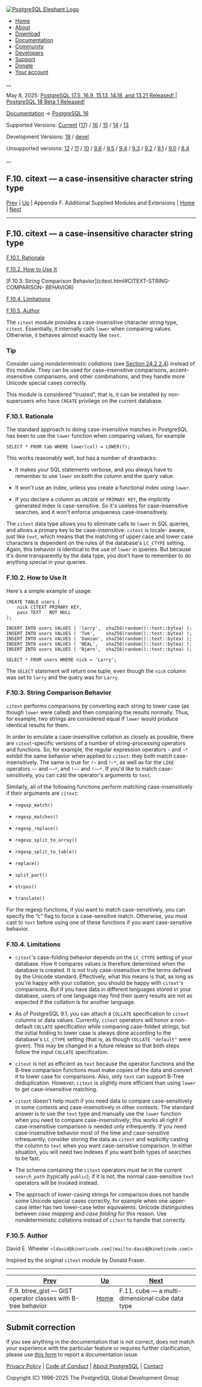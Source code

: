 [ ![PostgreSQL Elephant Logo](/media/img/about/press/elephant.png) ](/)

  * [Home](/ "Home")
  * [About](/about/ "About")
  * [Download](/download/ "Download")
  * [Documentation](/docs/ "Documentation")
  * [Community](/community/ "Community")
  * [Developers](/developer/ "Developers")
  * [Support](/support/ "Support")
  * [Donate](/about/donate/ "Donate")
  * [Your account](/account/ "Your account")

__

May 8, 2025: [ PostgreSQL 17.5, 16.9, 15.13, 14.18, and 13.21 Released! ](/about/news/postgresql-175-169-1513-1418-and-1321-released-3072/) | [ PostgreSQL 18 Beta 1 Released! ](/about/news/postgresql-18-beta-1-released-3070/)

[Documentation](/docs/ "Documentation") -> [PostgreSQL
16](/docs/16/index.html)

Supported Versions: [Current](/docs/current/citext.html "PostgreSQL 17 -
F.10. citext — a case-insensitive character string type")
([17](/docs/17/citext.html "PostgreSQL 17 - F.10. citext — a case-insensitive
character string type")) / [16](/docs/16/citext.html "PostgreSQL 16 -
F.10. citext — a case-insensitive character string type") /
[15](/docs/15/citext.html "PostgreSQL 15 - F.10. citext — a case-insensitive
character string type") / [14](/docs/14/citext.html "PostgreSQL 14 -
F.10. citext — a case-insensitive character string type") /
[13](/docs/13/citext.html "PostgreSQL 13 - F.10. citext — a case-insensitive
character string type")

Development Versions: [18](/docs/18/citext.html "PostgreSQL 18 - F.10. citext
— a case-insensitive character string type") / [devel](/docs/devel/citext.html
"PostgreSQL devel - F.10. citext — a case-insensitive character string type")

Unsupported versions: [12](/docs/12/citext.html "PostgreSQL 12 - F.10. citext
— a case-insensitive character string type") / [11](/docs/11/citext.html
"PostgreSQL 11 - F.10. citext — a case-insensitive character string type") /
[10](/docs/10/citext.html "PostgreSQL 10 - F.10. citext — a case-insensitive
character string type") / [9.6](/docs/9.6/citext.html "PostgreSQL 9.6 -
F.10. citext — a case-insensitive character string type") /
[9.5](/docs/9.5/citext.html "PostgreSQL 9.5 - F.10. citext — a case-
insensitive character string type") / [9.4](/docs/9.4/citext.html "PostgreSQL
9.4 - F.10. citext — a case-insensitive character string type") /
[9.3](/docs/9.3/citext.html "PostgreSQL 9.3 - F.10. citext — a case-
insensitive character string type") / [9.2](/docs/9.2/citext.html "PostgreSQL
9.2 - F.10. citext — a case-insensitive character string type") /
[9.1](/docs/9.1/citext.html "PostgreSQL 9.1 - F.10. citext — a case-
insensitive character string type") / [9.0](/docs/9.0/citext.html "PostgreSQL
9.0 - F.10. citext — a case-insensitive character string type") /
[8.4](/docs/8.4/citext.html "PostgreSQL 8.4 - F.10. citext — a case-
insensitive character string type")

__

F.10. citext — a case-insensitive character string type  
---  
[Prev](btree-gist.html "F.9. btree_gist — GiST operator classes with B-tree behavior")  | [Up](contrib.html "Appendix F. Additional Supplied Modules and Extensions") | Appendix F. Additional Supplied Modules and Extensions | [Home](index.html "PostgreSQL 16.9 Documentation") |  [Next](cube.html "F.11. cube — a multi-dimensional cube data type")  
  
* * *

## F.10. citext — a case-insensitive character string type #

[F.10.1. Rationale](citext.html#CITEXT-RATIONALE)

[F.10.2. How to Use It](citext.html#CITEXT-HOW-TO-USE-IT)

[F.10.3. String Comparison Behavior](citext.html#CITEXT-STRING-COMPARISON-
BEHAVIOR)

[F.10.4. Limitations](citext.html#CITEXT-LIMITATIONS)

[F.10.5. Author](citext.html#CITEXT-AUTHOR)

The `citext` module provides a case-insensitive character string type,
`citext`. Essentially, it internally calls `lower` when comparing values.
Otherwise, it behaves almost exactly like `text`.

### Tip

Consider using _nondeterministic collations_ (see [Section
24.2.2.4](collation.html#COLLATION-NONDETERMINISTIC
"24.2.2.4. Nondeterministic Collations")) instead of this module. They can be
used for case-insensitive comparisons, accent-insensitive comparisons, and
other combinations, and they handle more Unicode special cases correctly.

This module is considered “trusted”, that is, it can be installed by non-
superusers who have `CREATE` privilege on the current database.

### F.10.1. Rationale #

The standard approach to doing case-insensitive matches in PostgreSQL has been
to use the `lower` function when comparing values, for example

    
    
    SELECT * FROM tab WHERE lower(col) = LOWER(?);
    

This works reasonably well, but has a number of drawbacks:

  * It makes your SQL statements verbose, and you always have to remember to use `lower` on both the column and the query value.

  * It won't use an index, unless you create a functional index using `lower`.

  * If you declare a column as `UNIQUE` or `PRIMARY KEY`, the implicitly generated index is case-sensitive. So it's useless for case-insensitive searches, and it won't enforce uniqueness case-insensitively.

The `citext` data type allows you to eliminate calls to `lower` in SQL
queries, and allows a primary key to be case-insensitive. `citext` is locale-
aware, just like `text`, which means that the matching of upper case and lower
case characters is dependent on the rules of the database's `LC_CTYPE`
setting. Again, this behavior is identical to the use of `lower` in queries.
But because it's done transparently by the data type, you don't have to
remember to do anything special in your queries.

### F.10.2. How to Use It #

Here's a simple example of usage:

    
    
    CREATE TABLE users (
        nick CITEXT PRIMARY KEY,
        pass TEXT   NOT NULL
    );
    
    INSERT INTO users VALUES ( 'larry',  sha256(random()::text::bytea) );
    INSERT INTO users VALUES ( 'Tom',    sha256(random()::text::bytea) );
    INSERT INTO users VALUES ( 'Damian', sha256(random()::text::bytea) );
    INSERT INTO users VALUES ( 'NEAL',   sha256(random()::text::bytea) );
    INSERT INTO users VALUES ( 'Bjørn',  sha256(random()::text::bytea) );
    
    SELECT * FROM users WHERE nick = 'Larry';
    

The `SELECT` statement will return one tuple, even though the `nick` column
was set to `larry` and the query was for `Larry`.

### F.10.3. String Comparison Behavior #

`citext` performs comparisons by converting each string to lower case (as
though `lower` were called) and then comparing the results normally. Thus, for
example, two strings are considered equal if `lower` would produce identical
results for them.

In order to emulate a case-insensitive collation as closely as possible, there
are `citext`-specific versions of a number of string-processing operators and
functions. So, for example, the regular expression operators `~` and `~*`
exhibit the same behavior when applied to `citext`: they both match case-
insensitively. The same is true for `!~` and `!~*`, as well as for the `LIKE`
operators `~~` and `~~*`, and `!~~` and `!~~*`. If you'd like to match case-
sensitively, you can cast the operator's arguments to `text`.

Similarly, all of the following functions perform matching case-insensitively
if their arguments are `citext`:

  * `regexp_match()`

  * `regexp_matches()`

  * `regexp_replace()`

  * `regexp_split_to_array()`

  * `regexp_split_to_table()`

  * `replace()`

  * `split_part()`

  * `strpos()`

  * `translate()`

For the regexp functions, if you want to match case-sensitively, you can
specify the “c” flag to force a case-sensitive match. Otherwise, you must cast
to `text` before using one of these functions if you want case-sensitive
behavior.

### F.10.4. Limitations #

  * `citext`'s case-folding behavior depends on the `LC_CTYPE` setting of your database. How it compares values is therefore determined when the database is created. It is not truly case-insensitive in the terms defined by the Unicode standard. Effectively, what this means is that, as long as you're happy with your collation, you should be happy with `citext`'s comparisons. But if you have data in different languages stored in your database, users of one language may find their query results are not as expected if the collation is for another language.

  * As of PostgreSQL 9.1, you can attach a `COLLATE` specification to `citext` columns or data values. Currently, `citext` operators will honor a non-default `COLLATE` specification while comparing case-folded strings, but the initial folding to lower case is always done according to the database's `LC_CTYPE` setting (that is, as though `COLLATE "default"` were given). This may be changed in a future release so that both steps follow the input `COLLATE` specification.

  * `citext` is not as efficient as `text` because the operator functions and the B-tree comparison functions must make copies of the data and convert it to lower case for comparisons. Also, only `text` can support B-Tree deduplication. However, `citext` is slightly more efficient than using `lower` to get case-insensitive matching.

  * `citext` doesn't help much if you need data to compare case-sensitively in some contexts and case-insensitively in other contexts. The standard answer is to use the `text` type and manually use the `lower` function when you need to compare case-insensitively; this works all right if case-insensitive comparison is needed only infrequently. If you need case-insensitive behavior most of the time and case-sensitive infrequently, consider storing the data as `citext` and explicitly casting the column to `text` when you want case-sensitive comparison. In either situation, you will need two indexes if you want both types of searches to be fast.

  * The schema containing the `citext` operators must be in the current `search_path` (typically `public`); if it is not, the normal case-sensitive `text` operators will be invoked instead.

  * The approach of lower-casing strings for comparison does not handle some Unicode special cases correctly, for example when one upper-case letter has two lower-case letter equivalents. Unicode distinguishes between _case mapping_ and _case folding_ for this reason. Use nondeterministic collations instead of `citext` to handle that correctly.

### F.10.5. Author #

David E. Wheeler `<[david@kineticode.com](mailto:david@kineticode.com)>`

Inspired by the original `citext` module by Donald Fraser.

* * *

[Prev](btree-gist.html "F.9. btree_gist — GiST operator classes with B-tree behavior")  | [Up](contrib.html "Appendix F. Additional Supplied Modules and Extensions") |  [Next](cube.html "F.11. cube — a multi-dimensional cube data type")  
---|---|---  
F.9. btree_gist — GiST operator classes with B-tree behavior  | [Home](index.html "PostgreSQL 16.9 Documentation") |  F.11. cube — a multi-dimensional cube data type  
  
## Submit correction

If you see anything in the documentation that is not correct, does not match
your experience with the particular feature or requires further clarification,
please use [this form](/account/comments/new/16/citext.html/) to report a
documentation issue.

[Privacy Policy](/about/privacypolicy) | [Code of Conduct](/about/policies/coc/) | [About PostgreSQL](/about/) | [Contact](/about/contact/)  

Copyright (C) 1996-2025 The PostgreSQL Global Development Group

